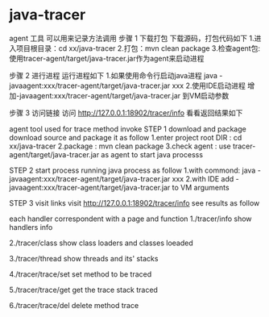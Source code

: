 # java-tracer

agent 工具 可以用来记录方法调用
步骤 1 下载打包
下载源码，打包代码如下
1.进入项目根目录：cd xx/java-tracer
2.打包：mvn clean package
3.检查agent包: 使用tracer-agent/target/java-tracer.jar作为agent来启动进程

步骤 2 进行进程
运行进程如下
1.如果使用命令行启动java进程
java -javaagent:xxx/tracer-agent/target/java-tracer.jar xxx
2.使用IDE启动进程
增加-javaagent:xxx/tracer-agent/target/java-tracer.jar 到VM启动参数

步骤 3 访问链接
访问 http://127.0.0.1:18902/tracer/info 看看返回结果如下
<handlers cnt="6">
	<handler path="/tracer/info" params="" desc="get all handlers"/>
	<handler path="/tracer/class" params="" desc="get class loaders and its classes"/>
	<handler path="/tracer/thread" params="" desc="get system threads"/>
	<handler path="/tracer/trace/set" params="type(can be compressThread),class,method" desc="setintercepter "/>
	<handler path="/tracer/trace/get" params="" desc="get xml trade of the method"/>
	<handler path="/tracer/trace/del" params="" desc="delete the intercepter"/>
</handlers>


agent tool used for trace method invoke
STEP 1 download and package
download source and package it as follow
1.enter project root DIR : cd xx/java-tracer
2.package : mvn clean package
3.check agent : use tracer-agent/target/java-tracer.jar as agent to start java processs

STEP 2 start process
running java process as follow
1.with commond:
java -javaagent:xxx/tracer-agent/target/java-tracer.jar xxx
2.with IDE
add -javaagent:xxx/tracer-agent/target/java-tracer.jar to VM arguments

STEP 3 visit links
visit http://127.0.0.1:18902/tracer/info see results as follow
<handlers cnt="6">
	<handler path="/tracer/info" params="" desc="get all handlers"/>
	<handler path="/tracer/class" params="" desc="get class loaders and its classes"/>
	<handler path="/tracer/thread" params="" desc="get system threads"/>
	<handler path="/tracer/trace/set" params="type(can be compressThread),class,method" desc="setintercepter "/>
	<handler path="/tracer/trace/get" params="" desc="get xml trade of the method"/>
	<handler path="/tracer/trace/del" params="" desc="delete the intercepter"/>
</handlers>

each handler correspondent with a page and function
1./tracer/info
show handlers info

2./tracer/class
show class loaders and classes loeaded

3./tracer/thread
show threads and its' stacks

4./tracer/trace/set
set method to be traced

5./tracer/trace/get
get the trace stack traced

6./tracer/trace/del
delete method trace